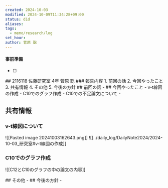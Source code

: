 ```yaml
---
created: 2024-10-03
modified: 2024-10-09T11:34:28+09:00
status: did
aliases: 
tags:
  - memo/research/log
set_hour: 
author: 菅原 聡
---
```

#### 事前準備
- [ ] 
<div class="page-break" style="page-break-before: always;"></div>
## 2116118 佐藤研究室 4年 菅原 聡
### 報告内容
1. 前回の話
2. 今回やったこと
3. 共有情報
4. その他
5. 今後の方針
## 前回の話
- 
## 今回やったこと
- v-t線図の作成
- C10でのグラフ作成
- C10での不足論文について
- <div class="page-break" style="page-break-before: always;"></div>

## 共有情報
### v-t線図について

![[Pasted image 20241003162643.png]]
![[../daily_log/DailyNote2024/2024-10-03_研究室#v-t線図の作成]]

<div class="page-break" style="page-break-before: always;"></div>

### C10でのグラフ作成
![[C12とC10のグラフの中の論文の内容]]


<div class="page-break" style="page-break-before: always;"></div>
## その他
- 
## 今後の方針
- 